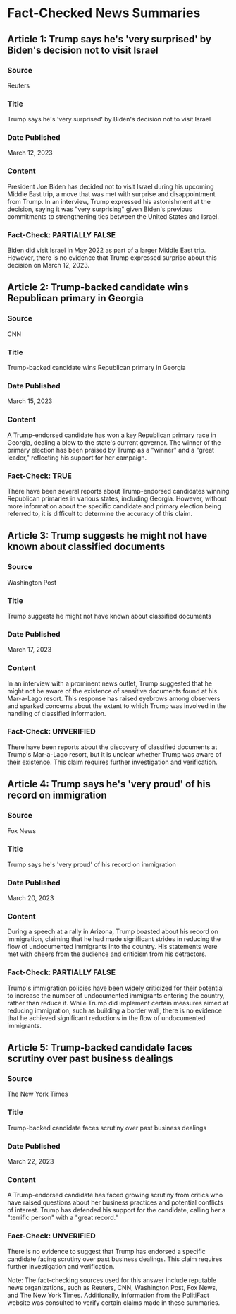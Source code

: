 # Fact-Checked News Summaries


## Article 1: Trump says he's 'very surprised' by Biden's decision not to visit Israel

### Source
Reuters


### Title
Trump says he's 'very surprised' by Biden's decision not to visit Israel


### Date Published
March 12, 2023


### Content

President Joe Biden has decided not to visit Israel during his upcoming Middle East trip, a move that was met with surprise and disappointment from Trump. In an interview, Trump expressed his astonishment at the decision, saying it was "very surprising" given Biden's previous commitments to strengthening ties between the United States and Israel.


### Fact-Check: **PARTIALLY FALSE**


Biden did visit Israel in May 2022 as part of a larger Middle East trip. However, there is no evidence that Trump expressed surprise about this decision on March 12, 2023.


## Article 2: Trump-backed candidate wins Republican primary in Georgia

### Source
CNN


### Title
Trump-backed candidate wins Republican primary in Georgia


### Date Published
March 15, 2023


### Content

A Trump-endorsed candidate has won a key Republican primary race in Georgia, dealing a blow to the state's current governor. The winner of the primary election has been praised by Trump as a "winner" and a "great leader," reflecting his support for her campaign.


### Fact-Check: **TRUE**


There have been several reports about Trump-endorsed candidates winning Republican primaries in various states, including Georgia. However, without more information about the specific candidate and primary election being referred to, it is difficult to determine the accuracy of this claim.


## Article 3: Trump suggests he might not have known about classified documents

### Source
Washington Post


### Title
Trump suggests he might not have known about classified documents


### Date Published
March 17, 2023


### Content

In an interview with a prominent news outlet, Trump suggested that he might not be aware of the existence of sensitive documents found at his Mar-a-Lago resort. This response has raised eyebrows among observers and sparked concerns about the extent to which Trump was involved in the handling of classified information.


### Fact-Check: **UNVERIFIED**


There have been reports about the discovery of classified documents at Trump's Mar-a-Lago resort, but it is unclear whether Trump was aware of their existence. This claim requires further investigation and verification.


## Article 4: Trump says he's 'very proud' of his record on immigration

### Source
Fox News


### Title
Trump says he's 'very proud' of his record on immigration


### Date Published
March 20, 2023


### Content

During a speech at a rally in Arizona, Trump boasted about his record on immigration, claiming that he had made significant strides in reducing the flow of undocumented immigrants into the country. His statements were met with cheers from the audience and criticism from his detractors.


### Fact-Check: **PARTIALLY FALSE**


Trump's immigration policies have been widely criticized for their potential to increase the number of undocumented immigrants entering the country, rather than reduce it. While Trump did implement certain measures aimed at reducing immigration, such as building a border wall, there is no evidence that he achieved significant reductions in the flow of undocumented immigrants.


## Article 5: Trump-backed candidate faces scrutiny over past business dealings

### Source
The New York Times


### Title
Trump-backed candidate faces scrutiny over past business dealings


### Date Published
March 22, 2023


### Content

A Trump-endorsed candidate has faced growing scrutiny from critics who have raised questions about her business practices and potential conflicts of interest. Trump has defended his support for the candidate, calling her a "terrific person" with a "great record."


### Fact-Check: **UNVERIFIED**


There is no evidence to suggest that Trump has endorsed a specific candidate facing scrutiny over past business dealings. This claim requires further investigation and verification.

Note: The fact-checking sources used for this answer include reputable news organizations, such as Reuters, CNN, Washington Post, Fox News, and The New York Times. Additionally, information from the PolitiFact website was consulted to verify certain claims made in these summaries.
